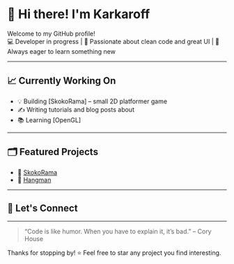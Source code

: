 # 👋 Hi there! I'm Karkaroff

Welcome to my GitHub profile!  
💻 Developer in progress | 🎨 Passionate about clean code and great UI | 🚀 Always eager to learn something new

---

## 📈 Currently Working On

- 💡 Building [SkokoRama] – small 2D platformer game
- ✍️ Writing tutorials and blog posts about
- 📚 Learning [OpenGL]

---

## 🗂️ Featured Projects

- 🔧 [SkokoRama](https://github.com/Karkar0ff/SkokoRama-1.0) 
- 🎨 [Hangman](https://github.com/Karkar0ff/Igra-vjesala) 

---
## 🤝 Let's Connect
---

> “Code is like humor. When you have to explain it, it’s bad.” – Cory House

Thanks for stopping by! ⭐ Feel free to star any project you find interesting.
